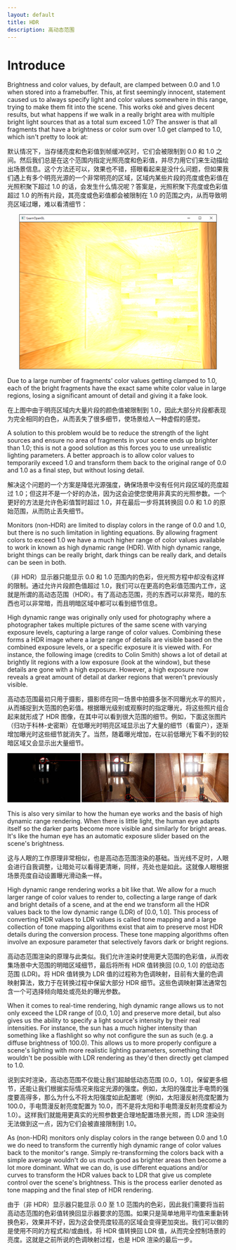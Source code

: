 ```yaml
---
layout: default
title: HDR
description: 高动态范围
---
```


# Introduce

Brightness and color values, by default, are clamped between 0.0 and 1.0 when stored into a framebuffer. This, at first seemingly innocent, statement caused us to always specify light and color values somewhere in this range, trying to make them fit into the scene. This works oké and gives decent results, but what happens if we walk in a really bright area with multiple bright light sources that as a total sum exceed 1.0? The answer is that all fragments that have a brightness or color sum over 1.0 get clamped to 1.0, which isn't pretty to look at:

默认情况下，当存储亮度和色彩值到帧缓冲区时，它们会被限制到 0.0 和 1.0 之间。然后我们总是在这个范围内指定光照亮度和色彩值，并尽力用它们来生动描绘出场景信息。这个方法还可以，效果也不错，搭眼看起来是没什么问题，但如果我们遇上有多个明亮光源的一个非常明亮的区域，区域内某些片段的亮度或色彩值在光照积聚下超过 1.0 的话，会发生什么情况呢？答案是，光照积聚下亮度或色彩值超过 1.0 的所有片段，其亮度或色彩值都会被限制在 1.0 的范围之内，从而导致明亮区域过曝，难以看清细节：

<p align="center">
  <img src="../../../../images/LearnOpenGL-AdvancedLighting-HDR-LDR.png">
</p>

Due to a large number of fragments' color values getting clamped to 1.0, each of the bright fragments have the exact same white color value in large regions, losing a significant amount of detail and giving it a fake look.

在上图中由于明亮区域内大量片段的颜色值被限制到 1.0，因此大部分片段都表现为完全相同的白色，从而丢失了很多细节，使场景给人一种虚假的感觉。

A solution to this problem would be to reduce the strength of the light sources and ensure no area of fragments in your scene ends up brighter than 1.0; this is not a good solution as this forces you to use unrealistic lighting parameters. A better approach is to allow color values to temporarily exceed 1.0 and transform them back to the original range of 0.0 and 1.0 as a final step, but without losing detail.

解决这个问题的一个方案是降低光源强度，确保场景中没有任何片段区域的亮度超过 1.0；但这并不是一个好的办法，因为这会迫使您使用非真实的光照参数。一个更好的方法是允许色彩值暂时超过 1.0，并在最后一步将其转换回 0.0 和 1.0 的原始范围，从而防止丢失细节。

Monitors (non-HDR) are limited to display colors in the range of 0.0 and 1.0, but there is no such limitation in lighting equations. By allowing fragment colors to exceed 1.0 we have a much higher range of color values available to work in known as high dynamic range (HDR). With high dynamic range, bright things can be really bright, dark things can be really dark, and details can be seen in both.

（非 HDR）显示器只能显示 0.0 和 1.0 范围内的色彩，但光照方程中却没有这样的限制。通过允许片段颜色值超过 1.0，我们可以在更高的色彩值范围内工作，这就是所谓的高动态范围（HDR）。有了高动态范围，亮的东西可以非常亮，暗的东西也可以非常暗，而且明暗区域中都可以看到细节信息。

High dynamic range was originally only used for photography where a photographer takes multiple pictures of the same scene with varying exposure levels, capturing a large range of color values. Combining these forms a HDR image where a large range of details are visible based on the combined exposure levels, or a specific exposure it is viewed with. For instance, the following image (credits to Colin Smith) shows a lot of detail at brightly lit regions with a low exposure (look at the window), but these details are gone with a high exposure. However, a high exposure now reveals a great amount of detail at darker regions that weren't previously visible.

高动态范围最初只用于摄影，摄影师在同一场景中拍摄多张不同曝光水平的照片，从而捕捉到大范围的色彩值。根据曝光级别或观察时的指定曝光，将这些照片组合起来就形成了 HDR 图像，在其中可以看到很大范围的细节。例如，下面这张图片（归功于科林-史密斯）在低曝光时明亮区域显示出了大量的细节（看窗户），逐渐增加曝光时这些细节就消失了。当然，随着曝光增加，在以前低曝光下看不到的较暗区域又会显示出大量细节。

<p align="center">
  <img src="../../../../images/LearnOpenGL-AdvancedLighting-HDR-DifferentExposureLevelHDRImage.png">
</p>

This is also very similar to how the human eye works and the basis of high dynamic range rendering. When there is little light, the human eye adapts itself so the darker parts become more visible and similarly for bright areas. It's like the human eye has an automatic exposure slider based on the scene's brightness.

这与人眼的工作原理非常相似，也是高动态范围渲染的基础。当光线不足时，人眼会进行自我调整，让暗处可以看得更清晰，同样，亮处也是如此。这就像人眼根据场景亮度自动设置曝光滑动条一样。

High dynamic range rendering works a bit like that. We allow for a much larger range of color values to render to, collecting a large range of dark and bright details of a scene, and at the end we transform all the HDR values back to the low dynamic range (LDR) of [0.0, 1.0]. This process of converting HDR values to LDR values is called tone mapping and a large collection of tone mapping algorithms exist that aim to preserve most HDR details during the conversion process. These tone mapping algorithms often involve an exposure parameter that selectively favors dark or bright regions.

高动态范围渲染的原理与此类似。我们允许渲染时使用更大范围的色彩值，从而收集场景中大范围的明暗区域细节，最后将所有 HDR 值转换回 [0.0, 1.0] 的低动态范围 (LDR)。将 HDR 值转换为 LDR 值的过程称为色调映射，目前有大量的色调映射算法，致力于在转换过程中保留大部分 HDR 细节。这些色调映射算法通常包含一个可选择倾向暗处或亮处的曝光参数。

When it comes to real-time rendering, high dynamic range allows us to not only exceed the LDR range of [0.0, 1.0] and preserve more detail, but also gives us the ability to specify a light source's intensity by their real intensities. For instance, the sun has a much higher intensity than something like a flashlight so why not configure the sun as such (e.g. a diffuse brightness of 100.0). This allows us to more properly configure a scene's lighting with more realistic lighting parameters, something that wouldn't be possible with LDR rendering as they'd then directly get clamped to 1.0.

说到实时渲染，高动态范围不仅能让我们超越低动态范围 [0.0，1.0]，保留更多细节，还能让我们根据实际情况来指定光源的强度。例如，太阳的强度比手电筒的强度要高得多，那么为什么不将太阳强度如此配置呢（例如，太阳漫反射亮度配置为 100.0，手电筒漫反射亮度配置为 10.0，而不是将太阳和手电筒漫反射亮度都设为 1.0）。这样我们就能用更真实的光照参数更合理地配置场景光照，而 LDR 渲染则无法做到这一点，因为它们会被直接限制到 1.0。

As (non-HDR) monitors only display colors in the range between 0.0 and 1.0 we do need to transform the currently high dynamic range of color values back to the monitor's range. Simply re-transforming the colors back with a simple average wouldn't do us much good as brighter areas then become a lot more dominant. What we can do, is use different equations and/or curves to transform the HDR values back to LDR that give us complete control over the scene's brightness. This is the process earlier denoted as tone mapping and the final step of HDR rendering.

由于（非 HDR）显示器只能显示 0.0 至 1.0 范围内的色彩，因此我们需要将当前高动态范围的色彩值转换回显示器要求的范围。如果只是简单地用平均值来重新转换色彩，效果并不好，因为这会使亮度较高的区域会变得更加突出。我们可以做的是使用不同的方程式和/或曲线，将 HDR 值转换回 LDR 值，从而完全控制场景的亮度。这就是之前所说的色调映射过程，也是 HDR 渲染的最后一步。